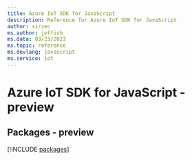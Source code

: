 ```yaml
---
title: Azure IoT SDK for JavaScript
description: Reference for Azure IoT SDK for JavaScript
author: xirzec
ms.author: jeffish
ms.data: 03/23/2023
ms.topic: reference
ms.devlang: javascript
ms.service: iot
---
```

# Azure IoT SDK for JavaScript - preview
## Packages - preview
[!INCLUDE [packages](iot-index.md)]